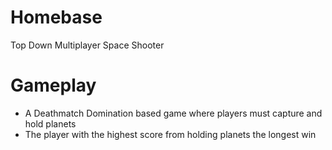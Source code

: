 # Homebase
Top Down Multiplayer Space Shooter

# Gameplay 
 - A Deathmatch Domination based game where players must capture and hold planets
 - The player with the highest score from holding planets the longest win
